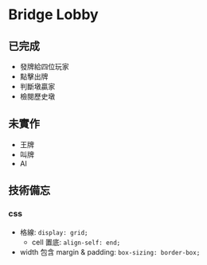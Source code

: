 # Bridge Lobby
## 已完成
* 發牌給四位玩家
* 點擊出牌
* 判斷墩贏家
* 檢閱歷史墩
## 未實作
* 王牌
* 叫牌
* AI

## 技術備忘
### css
* 格線: `display: grid;`
  * cell 置底: `align-self: end;`
* width 包含 margin & padding: `box-sizing: border-box;`